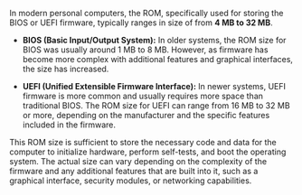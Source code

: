 In modern personal computers, the ROM, specifically used for storing the BIOS or UEFI firmware, typically ranges in size of from **4 MB to 32 MB**. 

- **BIOS (Basic Input/Output System):** In older systems, the ROM size for BIOS was usually around 1 MB to 8 MB. However, as firmware has become more complex with additional features and graphical interfaces, the size has increased.

- **UEFI (Unified Extensible Firmware Interface):** In newer systems, UEFI firmware is more common and usually requires more space than traditional BIOS. The ROM size for UEFI can range from 16 MB to 32 MB or more, depending on the manufacturer and the specific features included in the firmware.

This ROM size is sufficient to store the necessary code and data for the computer to initialize hardware, perform self-tests, and boot the operating system. The actual size can vary depending on the complexity of the firmware and any additional features that are built into it, such as a graphical interface, security modules, or networking capabilities.